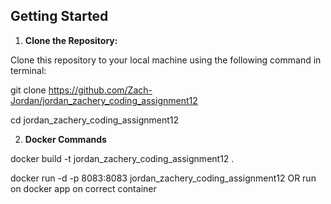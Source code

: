 ## Getting Started

1. **Clone the Repository:**

  Clone this repository to your local machine using the following command in terminal:

  git clone https://github.com/Zach-Jordan/jordan_zachery_coding_assignment12

  cd jordan_zachery_coding_assignment12

2. **Docker Commands**

  docker build -t jordan_zachery_coding_assignment12 .

  docker run -d -p 8083:8083 jordan_zachery_coding_assignment12 OR run on docker app on correct container
